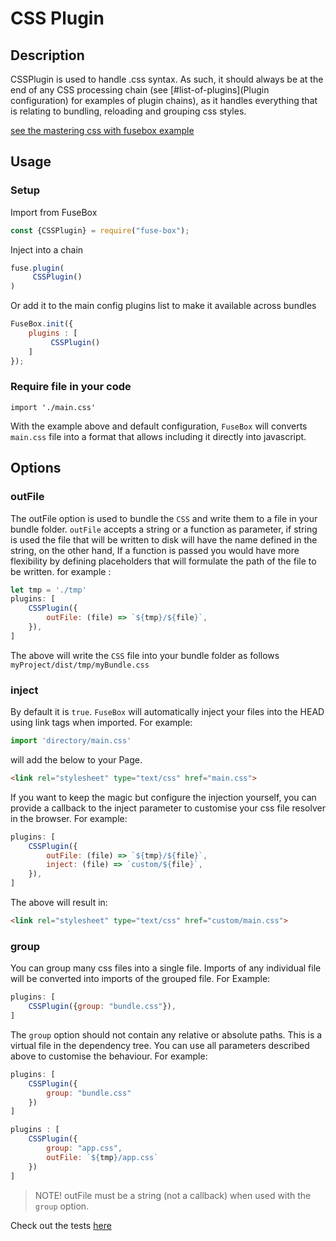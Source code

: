 # CSS Plugin

## Description
CSSPlugin is used to handle .css syntax.  As such, it should always be at the end of any CSS processing chain (see [#list-of-plugins](Plugin configuration) for examples of plugin chains), as it handles everything that is relating to bundling, reloading and grouping css styles.

[see the mastering css with fusebox example](https://github.com/fuse-box/mastering-css)

## Usage

### Setup

Import from FuseBox

```js
const {CSSPlugin} = require("fuse-box");
```

Inject into a chain

```js
fuse.plugin(
     CSSPlugin()
)
```

Or add it to the main config plugins list to make it available across bundles

```js
FuseBox.init({
    plugins : [
         CSSPlugin()
    ]
});
```

### Require file in your code
`import './main.css'`

With the example above and default configuration, `FuseBox` will converts `main.css` file into a format that allows including it directly into javascript.

## Options

### outFile

The outFile option is used to bundle the `CSS` and write them to a file in your bundle folder. `outFile` accepts a string or a function as parameter, if string is used the file that will be written to disk will have the name defined in the string, on the other hand, If a function is passed you would have more flexibility by defining placeholders that will formulate the path of the file to be written. for example :

```js
let tmp = './tmp'
plugins: [
    CSSPlugin({
        outFile: (file) => `${tmp}/${file}`,
    }),
]
```
The above will write the `CSS` file into your bundle folder as follows `myProject/dist/tmp/myBundle.css`

### inject
By default it is `true`. `FuseBox` will automatically inject your files into the HEAD using link tags when imported. For example:

```js
import 'directory/main.css'
```

will add the below to your Page.

```html
<link rel="stylesheet" type="text/css" href="main.css">
```

If you want to keep the magic but configure the injection yourself, you can provide a callback to the inject parameter to customise your css file resolver in the browser. For example:

```js
plugins: [
    CSSPlugin({
        outFile: (file) => `${tmp}/${file}`,
        inject: (file) => `custom/${file}`,
    }),
]
```

The above will result in:

```html
<link rel="stylesheet" type="text/css" href="custom/main.css">
```

### group
You can group many css files into a single file.  Imports of any individual file will be converted into imports of the grouped file. For Example:


```js
plugins: [
    CSSPlugin({group: "bundle.css"}),
]
```

The `group` option should not contain any relative or absolute paths. This is a virtual file in the dependency tree. You can use all parameters described above to customise the behaviour. For example:

```js
plugins: [
    CSSPlugin({
        group: "bundle.css"
    })
]
```

```js
plugins : [
    CSSPlugin({
        group: "app.css",
        outFile: `${tmp}/app.css`
    })
]
```

> NOTE! outFile must be a string (not a callback) when used with the `group` option.

Check out the tests [here](https://github.com/fuse-box/fuse-box/blob/master/src/tests/CSSPlugin.test.ts)